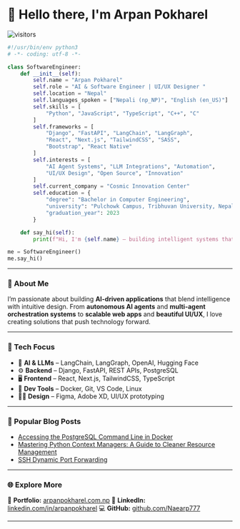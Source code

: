 # 👋 Hello there, I'm Arpan Pokharel

![visitors](https://visitor-badge.laobi.icu/badge?page_id=Naearp777.Naearp777)

```python
#!/usr/bin/env python3
# -*- coding: utf-8 -*-

class SoftwareEngineer:
    def __init__(self):
        self.name = "Arpan Pokharel"
        self.role = "AI & Software Engineer | UI/UX Designer "
        self.location = "Nepal"
        self.languages_spoken = ["Nepali (np_NP)", "English (en_US)"]
        self.skills = [
            "Python", "JavaScript", "TypeScript", "C++", "C"
        ]
        self.frameworks = [
            "Django", "FastAPI", "LangChain", "LangGraph",
            "React", "Next.js", "TailwindCSS", "SASS",
            "Bootstrap", "React Native"
        ]
        self.interests = [
            "AI Agent Systems", "LLM Integrations", "Automation",
            "UI/UX Design", "Open Source", "Innovation"
        ]
        self.current_company = "Cosmic Innovation Center"
        self.education = {
            "degree": "Bachelor in Computer Engineering",
            "university": "Pulchowk Campus, Tribhuvan University, Nepal",
            "graduation_year": 2023
        }

    def say_hi(self):
        print(f"Hi, I'm {self.name} — building intelligent systems that work *autonomously*!")

me = SoftwareEngineer()
me.say_hi()
```

---

### 🚀 About Me

I’m passionate about building **AI-driven applications** that blend intelligence with intuitive design.
From **autonomous AI agents** and **multi-agent orchestration systems** to **scalable web apps** and **beautiful UI/UX**,
I love creating solutions that push technology forward.

---

### 🧠 Tech Focus

* 🧩 **AI & LLMs** – LangChain, LangGraph, OpenAI, Hugging Face
* ⚙️ **Backend** – Django, FastAPI, REST APIs, PostgreSQL
* 🖥️ **Frontend** – React, Next.js, TailwindCSS, TypeScript
* 🧰 **Dev Tools** – Docker, Git, VS Code, Linux
* 🧑‍🎨 **Design** – Figma, Adobe XD, UI/UX prototyping

---

### 🌟 Popular Blog Posts

* [Accessing the PostgreSQL Command Line in Docker](https://www.arpanpokharel.com.np/blogs/accessing-the-postgresql-command-line-in-docker)
* [Mastering Python Context Managers: A Guide to Cleaner Resource Management](https://www.arpanpokharel.com.np/blogs/mastering-python-context-managers)
* [SSH Dynamic Port Forwarding](https://www.arpanpokharel.com.np/blogs/ssh-dynamic-port-forwarding)

---

### 🌐 Explore More

🔗 **Portfolio:** [arpanpokharel.com.np](https://arpanpokharel.com.np)
💼 **LinkedIn:** [linkedin.com/in/arpanpokharel](https://linkedin.com/in/arpanpokharel777)
💻 **GitHub:** [github.com/Naearp777](https://github.com/Naearp777)

---
